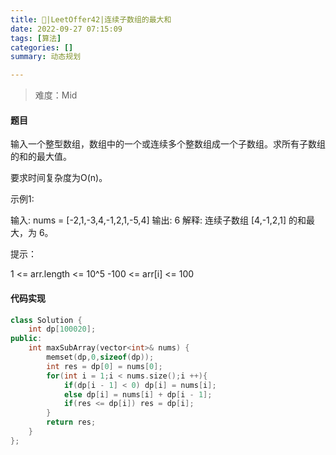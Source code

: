 ```yaml
---
title: 🎉|LeetOffer42|连续子数组的最大和
date: 2022-09-27 07:15:09
tags: [算法]
categories: []
summary: 动态规划

---
```




> 难度：Mid

#### 题目

输入一个整型数组，数组中的一个或连续多个整数组成一个子数组。求所有子数组的和的最大值。

要求时间复杂度为O(n)。

 

示例1:

输入: nums = [-2,1,-3,4,-1,2,1,-5,4]
输出: 6
解释: 连续子数组 [4,-1,2,1] 的和最大，为 6。


提示：

1 <= arr.length <= 10^5
-100 <= arr[i] <= 100

#### 代码实现

```c++
class Solution {
    int dp[100020];
public:
    int maxSubArray(vector<int>& nums) {
        memset(dp,0,sizeof(dp));
        int res = dp[0] = nums[0];
        for(int i = 1;i < nums.size();i ++){
            if(dp[i - 1] < 0) dp[i] = nums[i];
            else dp[i] = nums[i] + dp[i - 1];
            if(res <= dp[i]) res = dp[i];
        }
        return res;
    }
};
```

